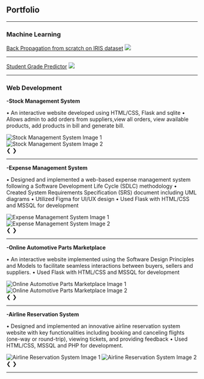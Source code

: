 ## Portfolio

---

### Machine Learning 

[Back Propagation from scratch on IRIS dataset](/project1)
<img src="images/IRIS.PNG"/>

---
[Student Grade Predictor](/project2)
<img src="images/predictor.PNG"/>

---

### Web Development

**-Stock Management System**

•	An interactive website developed using HTML/CSS, Flask and sqlite
•	Allows admin to add orders from suppliers,view all orders, view available products, add products in bill and generate bill.

<!-- Carousel for Stock Management System -->
<div class="carousel">
    <div class="carousel-images">
        <img src="images/IRIS.PNG" alt="Stock Management System Image 1">
        <img src="images/IRIS.PNG" alt="Stock Management System Image 2">
        <!-- Add more images as needed -->
    </div>
    <a class="arrow left-arrow" onclick="moveSlide(-1)">&#10094;</a>
    <a class="arrow right-arrow" onclick="moveSlide(1)">&#10095;</a>
</div>

---
**-Expense Management System**

•	Designed and implemented a web-based expense management system following a Software Development Life Cycle (SDLC) methodology 
•	Created System Requirements Specification (SRS) document including UML diagrams
•	Utilized Figma for UI/UX design 
•	Used Flask with HTML/CSS and MSSQL for development

<!-- Carousel for Expense Management System -->
<div class="carousel">
    <div class="carousel-images">
        <img src="images/IRIS.PNG" alt="Expense Management System Image 1">
        <img src="images/IRIS.PNG" alt="Expense Management System Image 2">
        <!-- Add more images as needed -->
    </div>
    <a class="arrow left-arrow" onclick="moveSlide(-1)">&#10094;</a>
    <a class="arrow right-arrow" onclick="moveSlide(1)">&#10095;</a>
</div>

---
**-Online Automotive Parts Marketplace**

•	An interactive website implemented using the Software Design Principles and Models to facilitate seamless interactions between buyers, sellers and suppliers.
•	Used Flask with HTML/CSS and MSSQL for development

<!-- Carousel for Online Automotive Parts Marketplace -->
<div class="carousel">
    <div class="carousel-images">
        <img src="images/predictor.PNG" alt="Online Automotive Parts Marketplace Image 1">
        <img src="images/predictor.PNG" alt="Online Automotive Parts Marketplace Image 2">
        <!-- Add more images as needed -->
    </div>
    <a class="arrow left-arrow" onclick="moveSlide(-1)">&#10094;</a>
    <a class="arrow right-arrow" onclick="moveSlide(1)">&#10095;</a>
</div>

---
**-Airline Reservation System**

•	Designed and implemented an innovative airline reservation system website with key functionalities including booking and canceling flights (one-way or round-trip), viewing tickets, and providing feedback
•	Used HTML/CSS, MSSQL and PHP for development.

<!-- Carousel for Airline Reservation System -->
<div class="carousel">
    <div class="carousel-images">
        <img src="images/IRIS.PNG" alt="Airline Reservation System Image 1">
        <img src="images/IRIS.PNG" alt="Airline Reservation System Image 2">
        <!-- Add more images as needed -->
    </div>
    <a class="arrow left-arrow" onclick="moveSlide(-1)">&#10094;</a>
    <a class="arrow right-arrow" onclick="moveSlide(1)">&#10095;</a>
</div>

---

